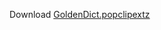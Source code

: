 Download [GoldenDict.popclipextz](https://github.com/ww7/Popclip-Extension-GoldenDict/releases/download/0.2/GoldenDict.popclipextz)

